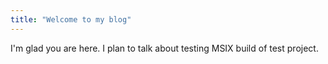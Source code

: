 ```yaml
---
title: "Welcome to my blog"
---
```


I'm glad you are here. I plan to talk about testing MSIX build of test project.
